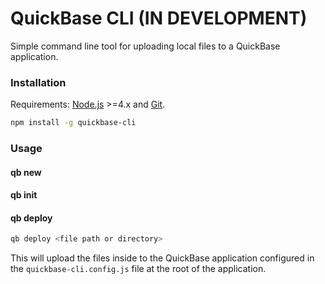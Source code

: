 # QuickBase CLI (IN DEVELOPMENT)

Simple command line tool for uploading local files to a QuickBase application.

### Installation
Requirements: [Node.js](https://nodejs.org/en/) >=4.x and [Git](https://git-scm.com/).

```bash
npm install -g quickbase-cli
```

### Usage

#### qb new
#### qb init
#### qb deploy

```bash
qb deploy <file path or directory>
```

This will upload the files inside <file path or directory> to the QuickBase application configured in the `quickbase-cli.config.js` file at the root of the application.